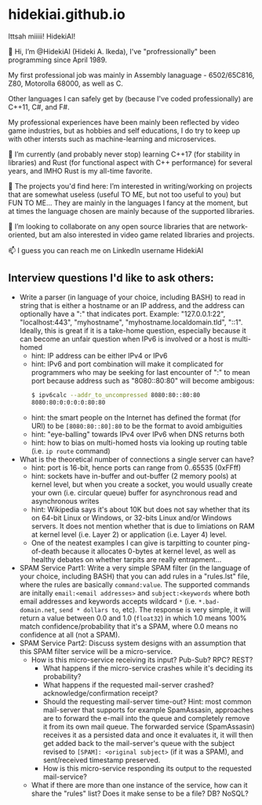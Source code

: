 # hidekiai.github.io
Ittsah miiiii!  HidekiAI!

👋 Hi, I’m @HidekiAI (Hideki A. Ikeda), I've "profressionally" been programming since April 1989.

My first professional job was mainly in Assembly lanaguage - 6502/65C816, Z80, Motorolla 68000, as well as C.

Other languages I can safely get by (because I've coded professionally) are C++11, C#, and F#.

My professional experiences have been mainly been reflected by video game industries, but as hobbies and self educations, I do try to keep up with other intersts such as machine-learning and microservices.

🌱 I’m currently (and probably never stop) learning C++17 (for stability in libraries) and Rust (for functional aspect with C++ performance) for several years, and IMHO Rust is my all-time favorite.

👀 The projects you'd find here: I’m interested in writing/working on projects that are somewhat useless (useful TO ME, but not too useful to you) but FUN TO ME... They are mainly in the languages I fancy at the moment, but at times the language chosen are mainly because of the supported libraries.

💞️ I’m looking to collaborate on any open source libraries that are network-oriented, but am also interested in video game related libraries and projects.

📫 I guess you can reach me on LinkedIn username HidekiAI


## Interview questions I'd like to ask others:

- Write a parser (in language of your choice, including BASH) to read in string that is either a hostname or an IP address, and the address can optionally have a ":" that indicates port.  Example: "127.0.0.1:22", "localhost:443", "myhostname", "myhostname.localdomain.tld", "::1".  Ideally, this is great if it is a take-home question, especially because it can become an unfair question when IPv6 is involved or a host is multi-homed 
  - hint: IP address can be either IPv4 or IPv6
  - hint: IPv6 and port combination will make it complicated for programmers who may be seeking for last encounter of ":" to mean port because address such as "8080::80:80" will become ambigous:
    ```bash
    $ ipv6calc --addr_to_uncompressed 8080:80::80:80
    8080:80:0:0:0:0:80:80
    ```
  - hint: the smart people on the Internet has defined the format (for URI) to be `[8080:80::80]:80` to be the format to avoid ambiguities
  - hint: "eye-balling" towards IPv4 over IPv6 when DNS returns both
  - hint: how to bias on multi-homed hosts via looking up routing table (i.e. `ip route` command)
- What is the theoretical number of connections a single server can have?
  - hint: port is 16-bit, hence ports can range from 0..65535 (0xFFff)
  - hint: sockets have in-buffer and out-buffer (2 memory pools) at kernel level, but when you create a socket, you would usually create your own (i.e. circular queue) buffer for asynchronous read and asynchronous writes
  - hint: Wikipedia says it's about 10K but does not say whether that its on 64-bit Linux or Windows, or 32-bits Linux and/or Windows servers.  It does not mention whether that is due to limiations on RAM at kernel level (i.e. Layer 2) or application (i.e. Layer 4) level.
  - One of the neatest examples I can give is tarpitting to counter ping-of-death because it allocates 0-bytes at kernel level, as well as healthy debates on whether tarpits are really entrapment...
- SPAM Service Part1: Write a very simple SPAM filter (in the language of your choice, including BASH) that you can add rules in a "rules.lst" file, where the rules are basically `command:value`.  The supported commands are initally `email:<email addresses>` and `subject:<keywords` where both email addresses and keywords accepts wildcard `*` (i.e. `*.bad-domain.net`, `send * dollars to`, etc).  The response is very simple, it will return a value between 0.0 and 1.0 (`float32`) in which 1.0 means 100% match confidence/probability that it's a SPAM, where 0.0 means no confidence at all (not a SPAM).
- SPAM Service Part2: Discuss system designs with an assumption that this SPAM filter service will be a micro-service.
  - How is this micro-service receiving its input?  Pub-Sub? RPC? REST?
    - What happens if the micro-service crashes while it's deciding its probability?
    - What happens if the requested mail-server crashed?  acknowledge/confirmation receipt?
    - Should the requesting mail-server time-out?  Hint: most common mail-server that supports for example SpamAssasin, approaches are to forward the e-mail into the queue and completely remove it from its own mail queue.  The forwarded service (SpamAssasin) receives it as a persisted data and once it evaluates it, it will then get added back to the mail-server's queue with the subject revised to  `[SPAM]: <original subject>` (if it was a SPAM), and sent/received timestamp preserved.
    - How is this micro-service responding its output to the requested mail-service?
  - What if there are more than one instance of the service, how can it share the "rules" list?  Does it make sense to be a file? DB? NoSQL?
